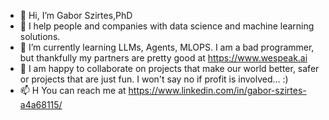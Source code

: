 - 👋 Hi, I’m Gabor Szirtes,PhD
- 👀 I help people and companies with data science and machine learning solutions. 
- 🌱 I’m currently learning LLMs, Agents, MLOPS. I am a bad programmer, but thankfully my partners are pretty good at https://www.wespeak.ai
- 💞️ I am happy to collaborate on projects that make our world better, safer or projects that are just fun. I won't say no if profit is involved... :)
- 📫 H You can reach me at https://www.linkedin.com/in/gabor-szirtes-a4a68115/

<!---
gszirtes/gszirtes is a ✨ special ✨ repository because its `README.md` (this file) appears on your GitHub profile.
You can click the Preview link to take a look at your changes.
--->
